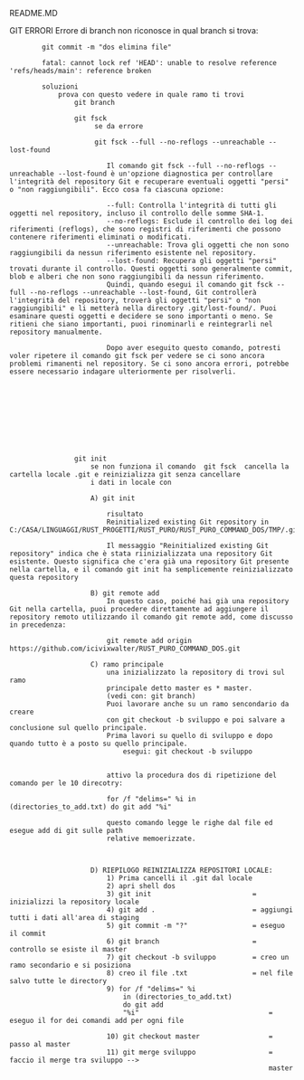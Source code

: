 README.MD



GIT
	ERRORI
		Errore di branch
			non riconosce in qual branch si trova:
			
			git commit -m "dos elimina file"

			fatal: cannot lock ref 'HEAD': unable to resolve reference 'refs/heads/main': reference broken  

			soluzioni
				prova con questo vedere in quale ramo ti trovi
					git branch

					git fsck
						 se da errore 

					 	 git fsck --full --no-reflogs --unreachable --lost-found

							Il comando git fsck --full --no-reflogs --unreachable --lost-found è un'opzione diagnostica per controllare l'integrità del repository Git e recuperare eventuali oggetti "persi" o "non raggiungibili". Ecco cosa fa ciascuna opzione:

							--full: Controlla l'integrità di tutti gli oggetti nel repository, incluso il controllo delle somme SHA-1.
							--no-reflogs: Esclude il controllo dei log dei riferimenti (reflogs), che sono registri di riferimenti che possono contenere riferimenti eliminati o modificati.
							--unreachable: Trova gli oggetti che non sono raggiungibili da nessun riferimento esistente nel repository.
							--lost-found: Recupera gli oggetti "persi" trovati durante il controllo. Questi oggetti sono generalmente commit, blob e alberi che non sono raggiungibili da nessun riferimento.
							Quindi, quando esegui il comando git fsck --full --no-reflogs --unreachable --lost-found, Git controllerà l'integrità del repository, troverà gli oggetti "persi" o "non raggiungibili" e li metterà nella directory .git/lost-found/. Puoi esaminare questi oggetti e decidere se sono importanti o meno. Se ritieni che siano importanti, puoi rinominarli e reintegrarli nel repository manualmente.

							Dopo aver eseguito questo comando, potresti voler ripetere il comando git fsck per vedere se ci sono ancora problemi rimanenti nel repository. Se ci sono ancora errori, potrebbe essere necessario indagare ulteriormente per risolverli.










					git init
						se non funziona il comando  git fsck  cancella la cartella locale .git e reinizializza git senza cancellare
						i dati in locale con 

						A) git init

							risultato
							Reinitialized existing Git repository in C:/CASA/LINGUAGGI/RUST_PROGETTI/RUST_PURO/RUST_PURO_COMMAND_DOS/TMP/.git/

							Il messaggio "Reinitialized existing Git repository" indica che è stata riinizializzata una repository Git esistente. Questo significa che c'era già una repository Git presente nella cartella, e il comando git init ha semplicemente reinizializzato questa repository

						B) git remote add
							In questo caso, poiché hai già una repository Git nella cartella, puoi procedere direttamente ad aggiungere il repository remoto utilizzando il comando git remote add, come discusso in precedenza:

							git remote add origin https://github.com/icivixwalter/RUST_PURO_COMMAND_DOS.git

						C) ramo principale
							una inizializzato la repository di trovi sul ramo
							principale detto master es * master.
							(vedi con: git branch)
							Puoi lavorare anche su un ramo sencondario da creare
							con git checkout -b sviluppo e poi salvare a conclusione sul quello principale.
							Prima lavori su quello di sviluppo e dopo quando tutto è a posto su quello principale.
								esegui: git checkout -b sviluppo


							attivo la procedura dos di ripetizione del comando per le 10 direcotry:

							for /f "delims=" %i in (directories_to_add.txt) do git add "%i"

							questo comando legge le righe dal file ed esegue add di git sulle path 
							relative memoerizzate.



						D) RIEPILOGO REINIZIALIZZA REPOSITORI LOCALE:
							1) Prima cancelli il .git dal locale
							2) apri shell dos
							3) git init   						= inizializzi la repository locale
							4) git add .						= aggiungi tutti i dati all'area di staging
							5) git commit -m "?"				= eseguo il commit 
							6) git branch						= controllo se esiste il master
							7) git checkout -b sviluppo			= creo un ramo secondario e si posiziona
							8) creo il file .txt				= nel file salvo tutte le directory
							9) for /f "delims=" %i 
								in (directories_to_add.txt) 
								do git add 
								"%i"								=  eseguo il for dei comandi add per ogni file

							10) git checkout master					= passo al master
							11) git merge sviluppo					= faccio il merge tra sviluppo --> 
																	master






